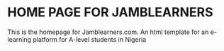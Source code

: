 # HOME PAGE FOR JAMBLEARNERS

This is the homepage for Jamblearners.com. An html template for an e-learning platform for A-level students in Nigeria